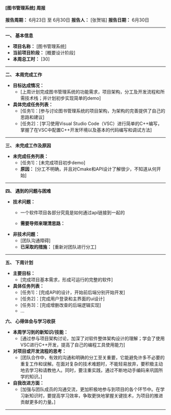 #### **[图书管理系统] 周报**

**报告周期：** 6月23日 至 6月30日
**报告人：** [张贺铭]
**报告日期：** 6月30日

---

**一、 基本信息**

*   **项目名称：** [图书管理系统]
*   **当前项目阶段：** [概要设计阶段]
*   **本周总工时：** [30]

---

**二、 本周完成工作**

*   **目标达成情况：**
    *   [上周计划完成图书管理系统的功能需求，项目架构，分工及开发流程和所需技术栈；并计划初步实现简单的demo]
*   **具体完成任务列表：**
    *   [任务1]：[参与讨论图书管理系统的项目架构，为架构的完善提供了自己的思路和建议]
    *   [任务2]：[学习使用Visual Studio Code（VSC）进行简单的C++编写，掌握了在VSC中配置C++开发环境以及基本的代码编写和调试方法]

---

**三、 未完成工作及原因**

*   **未完成任务列表：**
    *   [任务1]：[未完成项目初步demo]
    *   **原因：** [分工不明确，并且对Cmake和API设计了解很少，不知道从何开始]

---

**四、 遇到的问题与困难**

*   **技术问题：**
    *  一个软件项目各部分究竟是如何通过api链接到一起的
  
    *   **需要导师来理清思路：** 
*   **非技术问题：**
    *   [团队沟通障碍]
    *   **已采取的措施：** [重新对团队进行分工]

---

**五、 下周计划**

*   **主要目标：**
    *   [完成项目基本需求，形成可运行的完整的软件]
*   **具体任务列表：**
    *   [任务1]：[完成API的设计，开始前后端分别开始开发]
    *   [任务2]：[完成用户登录和主界面的ui设计]
    *   [任务3]：[完成增删改查的后端逻辑实现]
    *   ...

**六、 心得体会与学习收获**

*   **本周学习到的新知识/技能：**
    *   [通过参与项目架构讨论，加深了对软件整体架构设计的理解；学会了使用VSC进行C++开发，提高了自己的编程工具使用能力]
*   **对项目或开发流程的思考：**
    *   [团队合作中，有效的沟通和明确的分工至关重要，它能避免许多不必要的重复工作和误解。在面对复杂的技术难题时，不能轻易放弃，要积极主动地去学习和请教他人。同时，要注重实践，通过不断地动手编码来巩固所学的知识。]
*   **自我改进方面：**
    *   [加强与团队成员的沟通交流，更加积极地参与到项目的各个环节中。在学习新知识时，要提高学习效率，争取更快地掌握关键技术，为项目的推进贡献更多的力量。]

---